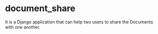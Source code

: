 # document_share
It is a Django application that can help two users to share the Documents with one another. 
